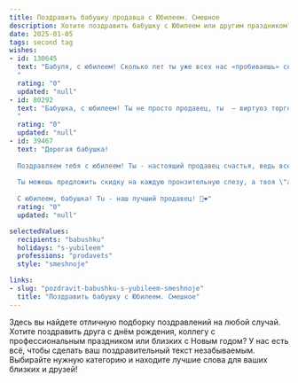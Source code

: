 ```yaml
---
title: Поздравить бабушку продавца с Юбилеем. Смешное
description: Хотите поздравить бабушку с Юбилеем или другим праздником? Наш ИИ создаст незабываемое поздравление, а вы обязательно выделитесь среди других.  
date: 2025-01-05
tags: second tag
wishes:
- id: 130645
  text: "Бабуля, с юбилеем! Сколько лет ты уже всех нас «пробиваешь» своим обаянием и умением продать что угодно, даже собственную историю о том, как внуки съели весь торт!  Желаю тебе ещё сто лет бодрости,  острого ума и  клиентов, которые будут раскупать твои улыбки так же быстро, как раньше раскупали  товар!  Пусть пенсия будет сладкой, как лучший пряник, а жизнь — яркой, как вывеска твоего любимого магазина!
  "
  rating: "0"
  updated: "null"
- id: 80292
  text: "Бабушка, с юбилеем! Ты не просто продавец, ты  — виртуоз торговли,  мастер убеждения,  а ещё  —  художник,  который  превращает  каждую  покупку  в  шедевр!  Желаем,  чтобы  твои  клиенты  были  вечно  довольные,  как  дети  перед  праздником,  а  товар  летел  с  прилавков  быстрее,  чем  горячие пирожки! 🎂🎉
  "
  rating: "0"
  updated: "null"
- id: 39467
  text: "Дорогая бабушка!
  
  Поздравляем тебя с юбилеем! Ты - настоящий продавец счастья, ведь все твои покупки всегда полны любви и заботы! Мы знаем, что ты уже опытный \"продавец\" и иногда даже обделяешь \"клиентов\" (то есть нас) бесплатными печеньками.
  
  Ты можешь предложить скидку на каждую пронзительную слезу, а твоя \"акция\" с советами работает безотказно! Желаем тебе, чтобы в твоем \"магазине жизни\" всегда были в наличии радость и здоровье, а большая \"брошюра\" воспоминаний никогда не заканчивалась!
  
  С юбилеем, бабушка! Tu - наш лучший продавец! 🎉❤️"
  rating: "0"
  updated: "null"

selectedValues:
  recipients: "babushku"
  holidays: "s-yubileem"
  professions: "prodavets"
  style: "smeshnoje"

links:
- slug: "pozdravit-babushku-s-yubileem-smeshnoje"
  title: "Поздравить бабушку с Юбилеем. Смешное"
---
```


Здесь вы найдете отличную подборку поздравлений на любой случай.
Хотите поздравить друга с днём рождения, коллегу с профессиональным праздником или близких с Новым годом? У нас есть всё, чтобы сделать ваш поздравительный текст незабываемым. Выбирайте нужную категорию и находите лучшие слова для ваших близких и друзей!
